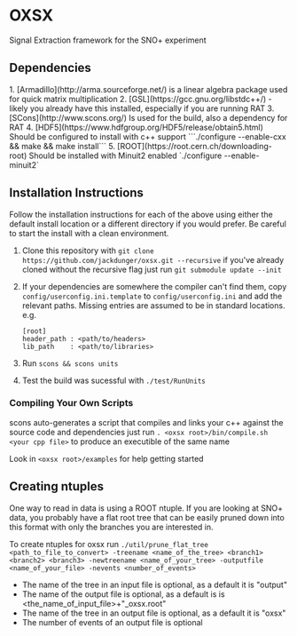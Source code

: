 <h1> OXSX </h1>
Signal Extraction framework for the SNO+ experiment


<h2> Dependencies </h2>
1. [Armadillo](http://arma.sourceforge.net/) is a linear algebra package used for quick matrix multiplication
2. [GSL](https://gcc.gnu.org/libstdc++/) - likely you already have this installed, especially if you are running RAT
3. [SCons](http://www.scons.org/) Is used for the build, also a dependency for RAT
4. [HDF5](https://www.hdfgroup.org/HDF5/release/obtain5.html) Should be configured to install with c++ support ```./configure --enable-cxx && make && make install```
5. [ROOT](https://root.cern.ch/downloading-root) Should be installed with Minuit2 enabled `./configure --enable-minuit2`


<h2>Installation Instructions </h2>
Follow the installation instructions for each of the above using either the default install location or a different directory if you would prefer. Be careful to start the install with a clean environment.

1. Clone this repository with ```git clone https://github.com/jackdunger/oxsx.git --recursive``` if you've already cloned without the recursive flag just run ```git submodule update --init```

2. If your dependencies are somewhere the compiler can't find them, copy `config/userconfig.ini.template` to `config/userconfig.ini` and add the relevant paths. Missing entries are assumed to be in standard locations. e.g.
    ```
    [root]
    header_path : <path/to/headers>
    lib_path    : <path/to/libraries>
     ```
  
3. Run ```scons && scons units```

4. Test the build was sucessful with ```./test/RunUnits```


<h3> Compiling Your Own Scripts</h3>

scons auto-generates a script that compiles and links your c++ against the source code and dependencies just run ```. <oxsx root>/bin/compile.sh <your cpp file>``` to produce an executible of the same name

Look in `<oxsx root>/examples` for help getting started



<h2> Creating ntuples </h2>
One way to read in data is using a ROOT ntuple. If you are looking at SNO+ data, you probably have a flat root tree that can be easily pruned down into this format with only the branches you are interested in.

To create ntuples for oxsx run ```./util/prune_flat_tree <path_to_file_to_convert> -treename <name_of_the_tree> <branch1> <branch2> <branch3> -newtreename <name_of_your_tree> -outputfile <name_of_your_file> -nevents <number_of_events>```

 * The name of the tree in an input file is optional, as a default it is "output"
 * The name of the output file is optional, as a default is is <the_name_of_input_file>+"_oxsx.root"
 * The name of the tree in an output file is optional, as a default it is "oxsx"
 * The number of events of an output file is optional 

